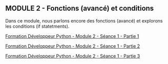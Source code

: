 ## MODULE 2 - Fonctions (avancé) et conditions

Dans ce module, nous parlons encore des fonctions (avancé) et explorons les conditions (if statetments).

[Formation Développeur Python - Module 2 - Séance 1 - Partie 1](https://photos.google.com/photo/AF1QipOX0LgzfDU3cuYgocDmMUiokaxJePlk2hso4wfY)


[Formation Développeur Python - Module 2 - Séance 1 - Partie 2](https://photos.google.com/photo/AF1QipP3qLhhZn7y4Vg1P7Rib4szO_WkBEuMUQN1dpwN)


[Formation Développeur Python - Module 2 - Séance 1 - Partie 3](https://photos.google.com/photo/AF1QipM_PVUr3a-fsQrnkRwdRJVXFZxVEtvQTvTXB8gr)
